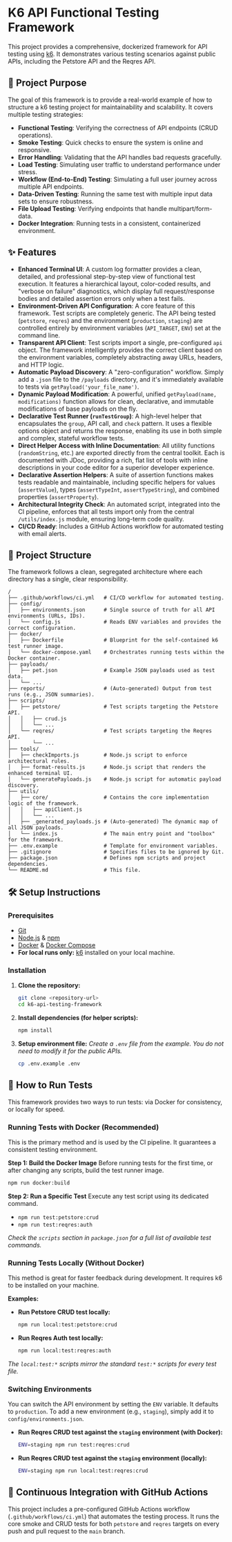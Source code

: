 # K6 API Functional Testing Framework

This project provides a comprehensive, dockerized framework for API testing using [k6](https://k6.io/). It demonstrates various testing scenarios against public APIs, including the Petstore API and the Reqres API.

## 🚀 Project Purpose

The goal of this framework is to provide a real-world example of how to structure a k6 testing project for maintainability and scalability. It covers multiple testing strategies:

-   **Functional Testing**: Verifying the correctness of API endpoints (CRUD operations).
-   **Smoke Testing**: Quick checks to ensure the system is online and responsive.
-   **Error Handling**: Validating that the API handles bad requests gracefully.
-   **Load Testing**: Simulating user traffic to understand performance under stress.
-   **Workflow (End-to-End) Testing**: Simulating a full user journey across multiple API endpoints.
-   **Data-Driven Testing**: Running the same test with multiple input data sets to ensure robustness.
-   **File Upload Testing**: Verifying endpoints that handle multipart/form-data.
-   **Docker Integration**: Running tests in a consistent, containerized environment.

## ✨ Features

-   **Enhanced Terminal UI**: A custom log formatter provides a clean, detailed, and professional step-by-step view of functional test execution. It features a hierarchical layout, color-coded results, and "verbose on failure" diagnostics, which display full request/response bodies and detailed assertion errors only when a test fails.
-   **Environment-Driven API Configuration**: A core feature of this framework. Test scripts are completely generic. The API being tested (`petstore`, `reqres`) and the environment (`production`, `staging`) are controlled entirely by environment variables (`API_TARGET`, `ENV`) set at the command line.
-   **Transparent API Client**: Test scripts import a single, pre-configured `api` object. The framework intelligently provides the correct client based on the environment variables, completely abstracting away URLs, headers, and HTTP logic.
-   **Automatic Payload Discovery**: A "zero-configuration" workflow. Simply add a `.json` file to the `/payloads` directory, and it's immediately available to tests via `getPayload('your_file_name')`.
-   **Dynamic Payload Modification**: A powerful, unified `getPayload(name, modifications)` function allows for clean, declarative, and immutable modifications of base payloads on the fly.
-   **Declarative Test Runner (`runTestGroup`)**: A high-level helper that encapsulates the `group`, API call, and `check` pattern. It uses a flexible options object and returns the response, enabling its use in both simple and complex, stateful workflow tests.
-   **Direct Helper Access with Inline Documentation**: All utility functions (`randomString`, etc.) are exported directly from the central toolkit. Each is documented with JDoc, providing a rich, flat list of tools with inline descriptions in your code editor for a superior developer experience.
-   **Declarative Assertion Helpers**: A suite of assertion functions makes tests readable and maintainable, including specific helpers for values (`assertValue`), types (`assertTypeInt`, `assertTypeString`), and combined properties (`assertProperty`).
-   **Architectural Integrity Check**: An automated script, integrated into the CI pipeline, enforces that all tests import only from the central `/utils/index.js` module, ensuring long-term code quality.
-   **CI/CD Ready**: Includes a GitHub Actions workflow for automated testing with email alerts.

## 📂 Project Structure

The framework follows a clean, segregated architecture where each directory has a single, clear responsibility.

```
/
├── .github/workflows/ci.yml   # CI/CD workflow for automated testing.
├── config/
│   ├── environments.json      # Single source of truth for all API environments (URLs, IDs).
│   └── config.js              # Reads ENV variables and provides the correct configuration.
├── docker/
│   ├── Dockerfile             # Blueprint for the self-contained k6 test runner image.
│   └── docker-compose.yaml    # Orchestrates running tests within the Docker container.
├── payloads/
│   ├── pet.json               # Example JSON payloads used as test data.
│   └── ...
├── reports/                   # (Auto-generated) Output from test runs (e.g., JSON summaries).
├── scripts/
│   ├── petstore/              # Test scripts targeting the Petstore API.
│   │   ├── crud.js
│   │   └── ...
│   └── reqres/                # Test scripts targeting the Reqres API.
│       └── ...
├── tools/
│   ├── checkImports.js        # Node.js script to enforce architectural rules.
│   ├── format-results.js      # Node.js script that renders the enhanced terminal UI.
│   └── generatePayloads.js    # Node.js script for automatic payload discovery.
├── utils/
│   ├── core/                  # Contains the core implementation logic of the framework.
│   │   ├── apiClient.js
│   │   └── ...
│   ├── _generated_payloads.js # (Auto-generated) The dynamic map of all JSON payloads.
│   └── index.js               # The main entry point and "toolbox" for the framework.
├── .env.example               # Template for environment variables.
├── .gitignore                 # Specifies files to be ignored by Git.
├── package.json               # Defines npm scripts and project dependencies.
└── README.md                  # This file.
```

## 🛠️ Setup Instructions

### Prerequisites

-   [Git](https://git-scm.com/)
-   [Node.js](https://nodejs.org/en/) & [npm](https://www.npmjs.com/)
-   [Docker](https://docs.docker.com/get-docker/) & [Docker Compose](https://docs.docker.com/compose/install/)
-   **For local runs only:** [k6](https://k6.io/docs/getting-started/installation/) installed on your local machine.

### Installation

1.  **Clone the repository:**
    ```bash
    git clone <repository-url>
    cd k6-api-testing-framework
    ```

2.  **Install dependencies (for helper scripts):**
    ```bash
    npm install
    ```

3.  **Setup environment file:**
    *Create a `.env` file from the example. You do not need to modify it for the public APIs.*
    ```bash
    cp .env.example .env
    ```

## 🧪 How to Run Tests

This framework provides two ways to run tests: via Docker for consistency, or locally for speed.

### Running Tests with Docker (Recommended)

This is the primary method and is used by the CI pipeline. It guarantees a consistent testing environment.

**Step 1: Build the Docker Image**
Before running tests for the first time, or after changing any scripts, build the test runner image.

```bash
npm run docker:build
```

**Step 2: Run a Specific Test**
Execute any test script using its dedicated command.

-   `npm run test:petstore:crud`
-   `npm run test:reqres:auth`

*Check the `scripts` section in `package.json` for a full list of available test commands.*

### Running Tests Locally (Without Docker)

This method is great for faster feedback during development. It requires k6 to be installed on your machine.

**Examples:**

-   **Run Petstore CRUD test locally:**
    ```bash
    npm run local:test:petstore:crud
    ```

-   **Run Reqres Auth test locally:**
    ```bash
    npm run local:test:reqres:auth
    ```
    
*The `local:test:*` scripts mirror the standard `test:*` scripts for every test file.*

### Switching Environments

You can switch the API environment by setting the `ENV` variable. It defaults to `production`. To add a new environment (e.g., `staging`), simply add it to `config/environments.json`.

-   **Run Reqres CRUD test against the `staging` environment (with Docker):**
    ```bash
    ENV=staging npm run test:reqres:crud
    ```
-   **Run Reqres CRUD test against the `staging` environment (locally):**
    ```bash
    ENV=staging npm run local:test:reqres:crud
    ```

## 🤖 Continuous Integration with GitHub Actions

This project includes a pre-configured GitHub Actions workflow (`.github/workflows/ci.yml`) that automates the testing process. It runs the core smoke and CRUD tests for both `petstore` and `reqres` targets on every push and pull request to the `main` branch.